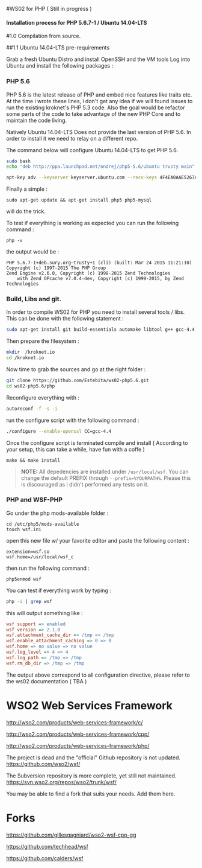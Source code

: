 
#WS02 for PHP ( Still in progress ) 
#### Installation process for PHP 5.6.7-1 / Ubuntu 14.04-LTS

#1.0 Compilation from source. 

##1.1 Ubuntu 14.04-LTS pre-requirements

Grab a fresh Ubuntu Distro and install OpenSSH and the VM tools
Log into Ubuntu and install the following packages : 

### PHP 5.6
PHP 5.6 is the latest release of PHP and embed nice features like traits etc. 
At the time i wrote these lines, i don't get any idea if we will found issues to run the existing kroknet's PHP 5.3 code. Also the goal would be refactor some parts of the code to take advantage of the new PHP Core and to maintain the code living. 

Natively Ubuntu 14.04-LTS Does not provide the last version of PHP 5.6. In order to install it we need to relay on a different repo.

The command below will configure  Ubuntu 14.04-LTS to get PHP 5.6. 

```bash
sudo bash 
echo "deb http://ppa.launchpad.net/ondrej/php5-5.6/ubuntu trusty main" > /etc/apt/sources.list.d/ondrej-php5-5_6-trusty.list

apt-key adv --keyserver keyserver.ubuntu.com --recv-keys 4F4EA0AAE5267A6C
```
Finally a simple :

`sudo apt-get update && apt-get install php5 php5-mysql` 

will do the trick. 

To test if everything is working as expected you can run the following command : 

`php -v`

the output would be : 

```
PHP 5.6.7-1+deb.sury.org~trusty+1 (cli) (built: Mar 24 2015 11:21:10) 
Copyright (c) 1997-2015 The PHP Group
Zend Engine v2.6.0, Copyright (c) 1998-2015 Zend Technologies
    with Zend OPcache v7.0.4-dev, Copyright (c) 1999-2015, by Zend Technologies
```

### Build, Libs and git. 

In order to compile WS02 for PHP you need to install several tools / libs. This can be done with the following statement : 

```bash
sudo apt-get install git build-essentials automake libtool g++ gcc-4.4 pkg-config pkg-config-aarch64-linux-gnu libxml2 php5-dev php5-xsl 
```

Then prepare the filesystem : 

```bash
mkdir  /kroknet.io
cd /kroknet.io
```

Now time to grab the sources and go at the right folder : 

```bash
git clone https://github.com/Estebita/ws02-php5.6.git
cd ws02-php5.6/php
```

Reconfigure everything with : 

```bash
autoreconf -f -s -i
```

run the configure script with the following command : 

```bash
./configure --enable-openssl CC=gcc-4.4
```

Once the configure script is terminated compile and install ( According to your setup, this can take a while, have fun with a coffe )
```
make && make install 
```

> **NOTE:** All depedencies are installed under `/usr/local/wsf`. You can change the default PREFIX through `--prefix=%YOURPATH%`. Please this is discouraged as i didn't performed any tests on it. 

### PHP and WSF-PHP

Go under the php mods-available folder : 

```
cd /etc/php5/mods-available
touch wsf.ini
```

open this new file w/ your favorite editor and paste the following content : 

```
extension=wsf.so
wsf.home=/usr/local/wsf_c
```

then run the following command : 

```
php5enmod wsf
```

You can test if everything work by typing : 

```bash  
php -i | grep wsf
```
this will output something like : 

```ini
wsf support => enabled
wsf version => 2.1.0
wsf.attachment_cache_dir => /tmp => /tmp
wsf.enable_attachment_caching => 0 => 0
wsf.home => no value => no value
wsf.log_level => 4 => 4
wsf.log_path => /tmp => /tmp
wsf.rm_db_dir => /tmp => /tmp
```
The output above correspond to all configuration directive, please refer to the ws02 documentation ( TBA )


WSO2 Web Services Framework
===
http://wso2.com/products/web-services-framework/c/

http://wso2.com/products/web-services-framework/cpp/

http://wso2.com/products/web-services-framework/php/

The project is dead and the "official" Github repository is not updated. https://github.com/wso2/wsf/

The Subversion repository is more complete, yet still not maintained. https://svn.wso2.org/repos/wso2/trunk/wsf/

You may be able to find a fork that suits your needs.  Add them here.

Forks
====
https://github.com/gillesgagniard/wso2-wsf-cpp-gg

https://github.com/techhead/wsf

https://github.com/calders/wsf
